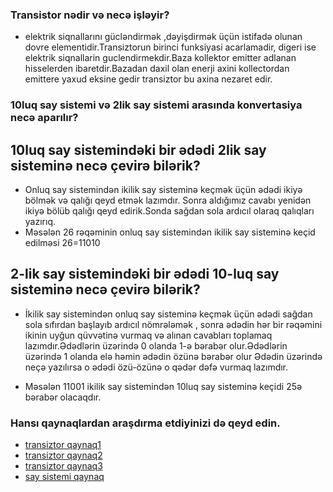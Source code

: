 ### Transistor nədir və necə işləyir?
- elektrik siqnallarını gücləndirmək ,dəyişdirmək üçün istifadə olunan dovre elementidir.Transiztorun birinci funksiyasi acarlamadir, digeri ise elektrik siqnallarin guclendirmekdir.Baza kollektor emitter adlanan hisselerden ibaretdir.Bazadan daxil olan enerji axini kollectordan emittere yaxud eksine gedir transiztor bu axina nezaret edir.

### 10luq say sistemi və 2lik say sistemi arasında konvertasiya necə aparılır?

## 10luq say sistemindəki bir ədədi 2lik say sisteminə necə çevirə bilərik?
- Onluq say sistemindən ikilik say sisteminə keçmək üçün ədədi ikiyə bölmək və qalığı qeyd etmək lazımdır. Sonra aldığımız cavabı yenidən ikiyə bölüb qalığı qeyd edirik.Sonda sağdan sola ardıcıl olaraq qalıqları yazırıq.
- Məsələn 26 rəqəminin onluq say sistemindən ikilik say sisteminə keçid edilməsi
26=11010

## 2-lik say sistemindəki bir ədədi 10-luq say sisteminə necə çevirə bilərik?
- İkilik  say sistemindən onluq say sisteminə keçmək üçün ədədi sağdan sola sıfırdan başlayıb ardıcıl nömrələmək , sonra ədədin hər bir rəqəmini ikinin uyğun qüvvətinə vurmaq və alınan cavabları toplamaq lazımdır.Ədədlərin üzərində 0 olanda 1-ə bərabər olur.Ədədlərin üzərində 1 olanda elə həmin ədədin özünə bərabər olur Ədədin üzərində neçə yazılırsa o ədədi özü-özünə o qədər dəfə vurmaq lazımdır.

- Məsələn 11001 ikilik say sistemindən 10luq say sisteminə keçidi 25ə bərabər olacaqdır.

### Hansı qaynaqlardan araşdırma etdiyinizi də qeyd edin.
- [transiztor qaynaq1](https://elektrikinfo.com/transistor-nedir/)
- [transiztor qaynaq2](https://www.youtube.com/watch?v=7ukDKVHnac4)
- [transiztor qaynaq3](https://www.youtube.com/watch?v=-XHRu54mnbc&t=39s)
- [say sistemi qaynaq](https://www.youtube.com/watch?v=teTrhghcORA)
